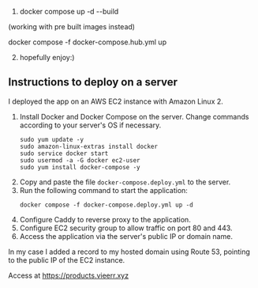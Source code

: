 1. docker compose up -d --build

(working with pre built images instead)

docker compose -f docker-compose.hub.yml up

2. hopefully enjoy:)

## Instructions to deploy on a server

I deployed the app on an AWS EC2 instance with Amazon Linux 2.
1. Install Docker and Docker Compose on the server. Change commands according to your server's OS if necessary.
    ```
    sudo yum update -y
    sudo amazon-linux-extras install docker
    sudo service docker start
    sudo usermod -a -G docker ec2-user
    sudo yum install docker-compose -y
    ```
2. Copy and paste the file `docker-compose.deploy.yml` to the server.
3. Run the following command to start the application:
    ```
    docker compose -f docker-compose.deploy.yml up -d
    ```
4. Configure Caddy to reverse proxy to the application.
5. Configure EC2 security group to allow traffic on port 80 and 443.
6. Access the application via the server's public IP or domain name.

In my case I added a record to my hosted domain using Route 53, pointing to the public IP of the EC2 instance.

Access at https://products.vieerr.xyz 